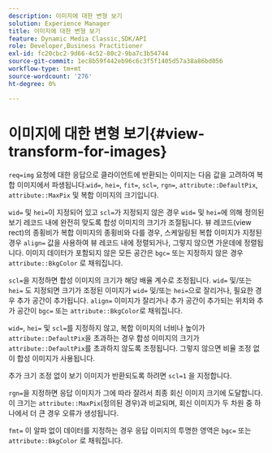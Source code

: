 ```yaml
---
description: 이미지에 대한 변형 보기
solution: Experience Manager
title: 이미지에 대한 변형 보기
feature: Dynamic Media Classic,SDK/API
role: Developer,Business Practitioner
exl-id: fc20cbc2-9d66-4c52-80c2-9ba7c3b54744
source-git-commit: 1ec8b59f442eb96c6c3f5f1405d57a38a86bd056
workflow-type: tm+mt
source-wordcount: '276'
ht-degree: 0%

---
```


# 이미지에 대한 변형 보기{#view-transform-for-images}

`req=img` 요청에 대한 응답으로 클라이언트에 반환되는 이미지는 다음 값을 고려하여 복합 이미지에서 파생됩니다.`wid=`, `hei=`, `fit=`, `scl=`, `rgn=`, `attribute::DefaultPix`, `attribute::MaxPix` 및 복합 이미지의 크기입니다.

`wid=` 및 `hei=`이 지정되어 있고 `scl=`가 지정되지 않은 경우 `wid=` 및 `hei=`에 의해 정의된 보기 레코드 내에 완전히 맞도록 합성 이미지의 크기가 조절됩니다. 뷰 레코드(view rect)의 종횡비가 복합 이미지의 종횡비와 다를 경우, 스케일링된 복합 이미지가 지정된 경우 `align=` 값을 사용하여 뷰 레코드 내에 정렬되거나, 그렇지 않으면 가운데에 정렬됩니다. 이미지 데이터가 포함되지 않은 모든 공간은 `bgc=` 또는 지정하지 않은 경우 `attribute::BkgColor` 로 채워집니다.

`scl=`을 지정하면 합성 이미지의 크기가 해당 배율 계수로 조정됩니다. `wid=` 및/또는 `hei=` 도 지정되면 크기가 조정된 이미지가 `wid=` 및/또는 `hei=`으로 잘리거나, 필요한 경우 추가 공간이 추가됩니다. `align=` 이미지가 잘리거나 추가 공간이 추가되는 위치와 추가 공간이  `bgc=` 또는  `attribute::BkgColor`로 채워집니다.

`wid=`, `hei=` 및 `scl=`를 지정하지 않고, 복합 이미지의 너비나 높이가 `attribute::DefaultPix`을 초과하는 경우 합성 이미지의 크기가 `attribute::DefaultPix`를 초과하지 않도록 조정됩니다. 그렇지 않으면 비율 조정 없이 합성 이미지가 사용됩니다.

추가 크기 조정 없이 보기 이미지가 반환되도록 하려면 `scl=1` 을 지정합니다.

`rgn=`을 지정하면 응답 이미지가 그에 따라 잘려서 최종 회신 이미지 크기에 도달합니다. 이 크기는 `attribute::MaxPix`(정의된 경우)과 비교되며, 회신 이미지가 두 차원 중 하나에서 더 큰 경우 오류가 생성됩니다.

`fmt=` 이 알파 없이 데이터를 지정하는 경우 응답 이미지의 투명한 영역은 `bgc=` 또는 `attribute::BkgColor` 로 채워집니다.

